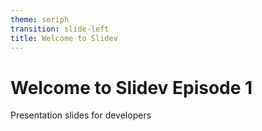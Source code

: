 ```yaml
---
theme: seriph
transition: slide-left
title: Welcome to Slidev
---
```


# Welcome to Slidev Episode 1

Presentation slides for developers
